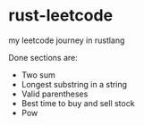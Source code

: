 # rust-leetcode
my leetcode journey in rustlang

Done sections are:
- Two sum
- Longest substring in a string
- Valid parentheses
- Best time to buy and sell stock
- Pow
